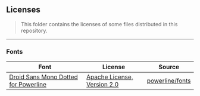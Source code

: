 ## Licenses

> This folder contains the licenses of some files distributed in this repository.

***
### Fonts
| Font         | License     | Source     |
|--------------|-----------|-----------|
| [Droid Sans Mono Dotted for Powerline](../fonts/Droid%20Sans%20Mono%20Dotted%20for%20Powerline.ttf) | [Apache License, Version 2.0](./Droid%20Sans%20Mono%20Dotted%20for%20Powerline.txt)      | [powerline/fonts](https://github.com/powerline/fonts)